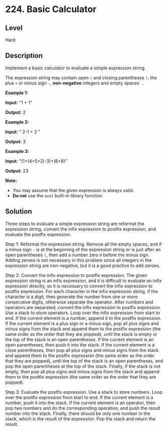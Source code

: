 # 224. Basic Calculator
## Level
Hard

## Description
Implement a basic calculator to evaluate a simple expression string.

The expression string may contain open `(` and closing parentheses `)`, the plus `+` or minus sign `-`, **non-negative** integers and empty spaces ` `.

**Example 1:**

**Input:** "1 + 1"

**Output:** 2

**Example 2:**

**Input:** " 2-1 + 2 "

**Output:** 3

**Example 3:**

**Input:** "(1+(4+5+2)-3)+(6+8)"

**Output:** 23

**Note:**

* You may assume that the given expression is always valid.
* **Do not** use the `eval` built-in library function.

## Solution
Three steps to evaluate a simple expression string are reformat the expression string, convert the infix expression to postfix expression, and evaluate the postfix expression.

Step 1: Reformat the expression string. Remove all the empty spaces, and if a minus sign `-` is at the beginning of the expression string or is just after an open parentheses `(`, then add a number zero `0` before the minus sign. Adding zeroes is not necessary in this problem since all integers in the expression string are non-negative, but it is a good practice to add zeroes.

Step 2: Convert the infix expression to postfix expression. The given expression string is an infix expression, and it is difficult to evaluate an infix expression directly, so it is necessary to convert the infix expression to postfix expression. For each character in the infix expression string, if the character is a digit, then generate the number from one or more consecutive digits, otherwise separate the operator. After numbers and operators are separated, convert the infix expression to postfix expression. Use a stack to store operators. Loop over the infix expression from start to end. If the current element is a number, append it to the postfix expression. If the current element is a plus sign or a minus sign, pop all plus signs and minus signs from the stack and append them to the postfix expression (the same order as the order that they are popped), until the stack is empty or the top of the stack is an open parentheses. If the current element is an open parentheses, then push it into the stack. If the current element is a close parentheses, then pop all plus signs and minus signs from the stack and append them to the postfix expression (the same order as the order that they are popped), until the top of the stack is an open parentheses, and pop the open parentheses at the top of the stack. Finally, if the stack is not empty, then pop all plus signs and minus signs from the stack and append them to the postfix expression (the same order as the order that they are popped).

Step 3: Evaluate the postfix expression. Use a stack to store numbers. Loop over the postfix expression from start to end. If the current element is a number, push it into the stack. If the current element is an operator, then pop two numbers and do the corresponding operation, and push the result number into the stack. Finally, there should be only one number in the stack, which is the result of the expression. Pop the stack and return the result.
